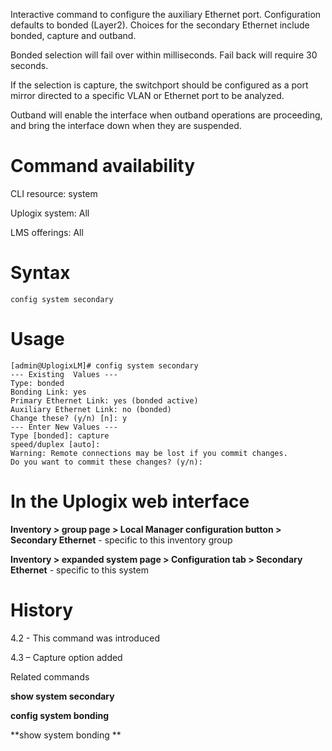 <!-- 5.4 -->

Interactive command to configure the auxiliary Ethernet port.  Configuration defaults to bonded (Layer2).  Choices for the secondary Ethernet include bonded, capture and outband.

Bonded selection will fail over within milliseconds.  Fail back will require 30 seconds.

If the selection is capture, the switchport should be configured as a port mirror directed to a specific VLAN or Ethernet port to be analyzed.

Outband will enable the interface when outband operations are proceeding, and bring the interface down when they are suspended.
 
# Command availability 

CLI resource: system

Uplogix system: All

LMS offerings: All

# Syntax 

```
config system secondary
```

# Usage 

```
[admin@UplogixLM]# config system secondary
--- Existing  Values ---
Type: bonded
Bonding Link: yes
Primary Ethernet Link: yes (bonded active)
Auxiliary Ethernet Link: no (bonded)
Change these? (y/n) [n]: y
--- Enter New Values ---
Type [bonded]: capture
speed/duplex [auto]:
Warning: Remote connections may be lost if you commit changes.
Do you want to commit these changes? (y/n):

```

# In the Uplogix web interface

**Inventory > group page > Local Manager configuration button > Secondary Ethernet** - specific to this inventory group

**Inventory > expanded system page > Configuration tab > Secondary Ethernet** - specific to this system

# History 

4.2 - This command was introduced

4.3 – Capture option added 

Related commands 

**show system secondary**

**config system bonding**

**show system bonding **
